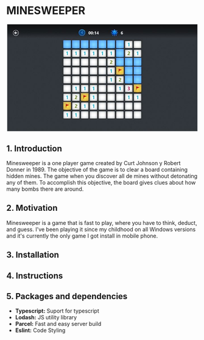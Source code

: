 # MINESWEEPER
<p align="center">
<img src="readme_assets/overview.jpg" alt="Overview" width="500"/>
</p>

## 1. Introduction

Minesweeper is a one player game created by Curt Johnson y Robert Donner in 1989. The objective of the game is to clear a board containing hidden mines. The game when you discover all de mines without detonating any of them. To accomplish this objective, the board gives clues about how many bombs there are around.

## 2. Motivation
Minesweeper is a game that is fast to play, where you have to think, deduct, and guess. I've been playing it since my childhood on all Windows versions  and it's currently the only game I got install in mobile phone.

## 3. Installation

## 4. Instructions

## 5. Packages and dependencies
- **Typescript:** Suport for typescript
- **Lodash:** JS utility library 
- **Parcel:** Fast and easy server build
- **Eslint:** Code Styling